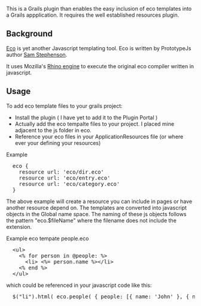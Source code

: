 This is a Grails plugin than enables the easy inclusion of eco templates into a Grails appplication. 
It requires the well established resources plugin.

## Background

[Eco](https://github.com/sstephenson/eco) is yet another Javascript templating tool. Eco is written by PrototypeJs 
author [Sam Stephenson](https://github.com/sstephenson). 

It uses Mozilla's [Rhino engine](https://github.com/mozilla/rhino) to execute the original eco compiler written in javascript.

## Usage

To add eco template files to your grails project:

* Install the plugin ( I have yet to add it to the Plugin Portal )
* Actually add the eco tempalte files to your project. I placed mine adjacent to the js folder in eco.
* Reference your eco files in your ApplicationResources file (or where ever your defining your resources)

Example
<pre>
  eco {
    resource url: 'eco/dir.eco'
    resource url: 'eco/entry.eco'
    resource url: 'eco/category.eco'
  }  
</pre>

The above example will create a resource you can include in pages or have another resource depend on. The templates 
are converted into javascript objects in the Global name space. The naming of these js objects follows the pattern "eco.$fileName"
where the filename does not include the extension.

Example eco tempate people.eco

<pre>
  &lt;ul&gt;
    &lt;% for person in @people: %&gt;
      &lt;li&gt; &lt;%= person.name %&gt;&lt;/li&gt;      
    &lt;% end %&gt;
  &lt;/ul&gt;
</pre>

which could be referenced in your javascript code like this:
<pre>
  $("li").html( eco.people( { people: [{ name: 'John' }, { name: 'Mary'}] } ) );
</pre>
